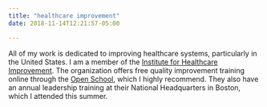 ```yaml
---
title: "healthcare improvement"
date: 2018-11-14T12:21:57-05:00

---
```


All of my work is dedicated to improving healthcare systems, particularly in the United States.  I am a member of the [Institute for Healthcare Improvement](ihi.org).  The organization offers free quality improvement training online through the [Open School](ihi.org/open_school), which I highly recommend.  They also have an annual leadership training at their National Headquarters in Boston, which I attended this summer.  